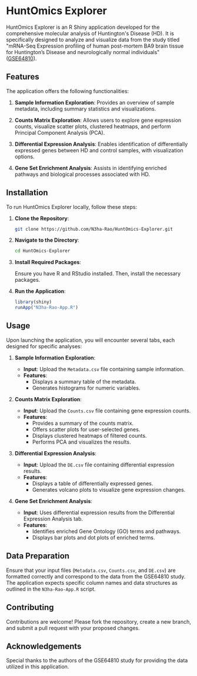 # HuntOmics Explorer

HuntOmics Explorer is an R Shiny application developed for the comprehensive molecular analysis of Huntington's Disease (HD). It is specifically designed to analyze and visualize data from the study titled "mRNA-Seq Expression profiling of human post-mortem BA9 brain tissue for Huntington’s Disease and neurologically normal individuals" ([GSE64810](https://www.ncbi.nlm.nih.gov/geo/query/acc.cgi?acc=GSE64810)).

## Features

The application offers the following functionalities:

1. **Sample Information Exploration**: Provides an overview of sample metadata, including summary statistics and visualizations.

2. **Counts Matrix Exploration**: Allows users to explore gene expression counts, visualize scatter plots, clustered heatmaps, and perform Principal Component Analysis (PCA).

3. **Differential Expression Analysis**: Enables identification of differentially expressed genes between HD and control samples, with visualization options.

4. **Gene Set Enrichment Analysis**: Assists in identifying enriched pathways and biological processes associated with HD.

## Installation

To run HuntOmics Explorer locally, follow these steps:

1. **Clone the Repository**:

   ```bash
   git clone https://github.com/N3ha-Rao/HuntOmics-Explorer.git
   ```

2. **Navigate to the Directory**:

   ```bash
   cd HuntOmics-Explorer
   ```

3. **Install Required Packages**:

   Ensure you have R and RStudio installed. Then, install the necessary packages.
   

5. **Run the Application**:

   ```R
   library(shiny)
   runApp("N3ha-Rao-App.R")
   ```

## Usage

Upon launching the application, you will encounter several tabs, each designed for specific analyses:

1. **Sample Information Exploration**:

   - **Input**: Upload the `Metadata.csv` file containing sample information.
   - **Features**:
     - Displays a summary table of the metadata.
     - Generates histograms for numeric variables.

2. **Counts Matrix Exploration**:

   - **Input**: Upload the `Counts.csv` file containing gene expression counts.
   - **Features**:
     - Provides a summary of the counts matrix.
     - Offers scatter plots for user-selected genes.
     - Displays clustered heatmaps of filtered counts.
     - Performs PCA and visualizes the results.

3. **Differential Expression Analysis**:

   - **Input**: Upload the `DE.csv` file containing differential expression results.
   - **Features**:
     - Displays a table of differentially expressed genes.
     - Generates volcano plots to visualize gene expression changes.

4. **Gene Set Enrichment Analysis**:

   - **Input**: Uses differential expression results from the Differential Expression Analysis tab.
   - **Features**:
     - Identifies enriched Gene Ontology (GO) terms and pathways.
     - Displays bar plots and dot plots of enriched terms.

## Data Preparation

Ensure that your input files (`Metadata.csv`, `Counts.csv`, and `DE.csv`) are formatted correctly and correspond to the data from the GSE64810 study. The application expects specific column names and data structures as outlined in the `N3ha-Rao-App.R` script.

## Contributing

Contributions are welcome! Please fork the repository, create a new branch, and submit a pull request with your proposed changes.

## Acknowledgements

Special thanks to the authors of the GSE64810 study for providing the data utilized in this application.
